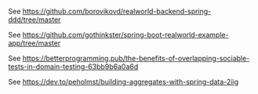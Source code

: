 See https://github.com/borovikovd/realworld-backend-spring-ddd/tree/master

See https://github.com/gothinkster/spring-boot-realworld-example-app/tree/master

See https://betterprogramming.pub/the-benefits-of-overlapping-sociable-tests-in-domain-testing-63bb9b6a0a6d

See https://dev.to/peholmst/building-aggregates-with-spring-data-2iig
